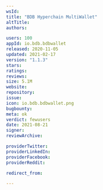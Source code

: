 ```yaml
---
wsId: 
title: "BDB Hyperchain MultiWallet"
altTitle: 
authors:

users: 100
appId: io.bdb.bdbwallet
released: 2020-11-05
updated: 2021-02-17
version: "1.1.3"
stars: 
ratings: 
reviews: 
size: 5.1M
website: 
repository: 
issue: 
icon: io.bdb.bdbwallet.png
bugbounty: 
meta: ok
verdict: fewusers
date: 2021-08-21
signer: 
reviewArchive:

providerTwitter: 
providerLinkedIn: 
providerFacebook: 
providerReddit: 

redirect_from:

---
```


